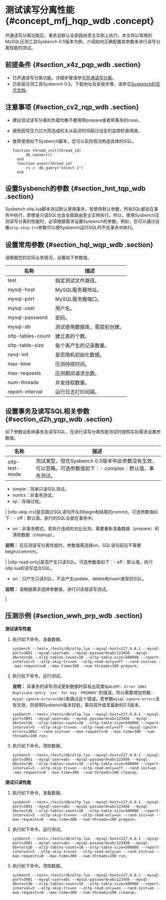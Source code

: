 # 测试读写分离性能 {#concept_mfj_hqp_wdb .concept}

开通读写分离功能后，事务会默认全部路由至主实例上执行。本文将以常用的MySQL压测工具Sysbench 0.5版本为例，介绍如何正确配置其参数来进行读写分离性能的测试。

## 前提条件 {#section_x4z_pqp_wdb .section}

-   已开通读写分离功能。详细步骤请参见[开通读写分离](cn.zh-CN/用户指南/读写分离/开通读写分离.md#)。
-   已安装压测工具Sysbench 0.5。下载地址及安装步骤，请参见[Sysbench的官方文档](https://github.com/akopytov/sysbench/tree/0.5)。

## 注意事项 {#section_cv2_rqp_wdb .section}

-   建议测试读写分离的负载均衡不要用带prepare或者带事务的case。
-   避免因写压力过大而造成的主从延迟时间超过设定的监控检查阈值。
-   推荐使用如下Sysbench脚本，您可以实际情况构造具体的SQL。

    ```
    function thread_init(thread_id)
          db_connect()
      end
      function event(thread_id)
          rs =  db_query("select 1")
      end
    ```


## 设置Sysbench的参数 {#section_hnt_tqp_wdb .section}

Sysbench oltp.lua脚本测试默认使用事务，若使用默认参数，所有SQL都会在事务中执行，即使是只读SQL也会全部路由至主实例执行。所以，使用Sysbench压测读写分离的性能时，必须根据需求设置Sysbench的参数。例如，您可以通过设置`oltp-skip-trx`参数可以使Sysbench运行SQL时不在事务中执行。

## 设置常用参数 {#section_hql_wqp_wdb .section}

请根据您的实际业务情况，设置如下参数值。

|名称|描述|
|--|--|
|test|指定测试文件路径。|
|mysql-host|MySQL服务器地址。|
|mysql-port|MySQL服务器端口。|
|mysql-user|用户名。|
|mysql-password|密码。|
|mysql-db|测试使用数据库，需提前创建。|
|oltp-tables-count|建立表的个数。|
|oltp-table-size|每个表产生的记录数量。|
|rand-init|是否随机初始化数据。|
|max-time|压测持续时间。|
|max-requests|压测期间请求总数。|
|num-threads|并发线程数量。|
|report-interval|运行日志打印间隔。|

## 设置事务及读写SQL相关参数 {#section_d2h_yqp_wdb .section}

如下参数会影响事务及读写SQL，在进行读写分离性能测试时按照实际需求设置参数值。

|名称|描述|
|--|--|
|oltp-test-mode|测试类型，但在Sysbench 0.5版本中此参数没有生效，可以忽略。可选参数值如下：-   complex：默认值，事务测试。
-   simple：简单只读SQL测试。
-   nontrx：非事务测试。
-   sp：存储过程。

|
|oltp-skip-trx|是否跳过SQL语句开头的begin和结尾的commit。可选参数值如下：-   off：默认值，执行的SQL全部在事务中。
-   on：非事务模式，若执行连续的对比压测，需要重新准备数据（prepare）和清除数据（cleanup）。

**说明：** 在压测读写分离性能时，参数值需选择on，SQL语句前后不需要begin/commint。

|
|oltp-read-only|是否产生只读SQL。可选参数值如下：-   off：默认值，执行oltp.lua的读写混合SQL。
-   on：只产生只读SQL，不会产生update、delete和insert类型的SQL。

**说明：** 请根据需求选择参数值，进行只读或读写测试。

|

## 压测示例 {#section_wwh_prp_wdb .section}

**测试读写性能**

1.  执行如下命令，准备数据。

    ```
    sysbench --test=./tests/db/oltp.lua --mysql-host=127.0.0.1 --mysql-port=3001 --mysql-user=abc --mysql-password=abc123456 --mysql-db=testdb --oltp-tables-count=10 --oltp-table-size=500000 --report-interval=5 --oltp-skip-trx=on --oltp-read-only=off --rand-init=on --max-requests=0 --max-time=300 --num-threads=100 prepare;
    ```

2.  执行如下命令，运行测试。

    **说明：** 非事务的读写测试更新数据时容易出现类似`ALERT: Error 1062 Duplicate entry 'xxx' for key 'PRIMARY'`的错误，所以需要增加参数`--mysql-ignore-errors=1062`来跳过这个错误。若参数`mysql-ignore-errors`没有生效，则说明Sysbench版本较低，需将其升级至最新的0.5版本。

    ```
    sysbench --test=./tests/db/oltp.lua --mysql-host=127.0.0.1 --mysql-port=3001 --mysql-user=abc --mysql-password=abc123456 --mysql-db=testdb --oltp-tables-count=10 --oltp-table-size=500000 --report-interval=5 --oltp-skip-trx=on --oltp-read-only=off --mysql-ignore-errors=1062 --rand-init=on --max-requests=0 --max-time=300 --num-threads=100 run;
    ```

3.  执行如下命令，清除数据。

    ```
    sysbench --test=./tests/db/oltp.lua --mysql-host=127.0.0.1 --mysql-port=3001 --mysql-user=abc --mysql-password=abc123456 --mysql-db=testdb --oltp-tables-count=10 --oltp-table-size=500000 --report-interval=5 --oltp-skip-trx=on --oltp-read-only=off --rand-init=on --max-requests=0 --max-time=300 --num-threads=100 cleanup;
    ```


**测试只读性能**

1.  执行如下命令，准备数据。

    ```
    sysbench --test=./tests/db/oltp.lua --mysql-host=127.0.0.1 --mysql-port=3001 --mysql-user=abc --mysql-password=abc123456 --mysql-db=testdb --oltp-tables-count=10 --oltp-table-size=500000 --report-interval=5 --oltp-skip-trx=on --oltp-read-only=on --rand-init=on --max-requests=0 --max-time=300 --num-threads=100 prepare;
    ```

2.  执行如下命令，运行测试。

    ```
    sysbench --test=./tests/db/oltp.lua --mysql-host=127.0.0.1 --mysql-port=3001 --mysql-user=abc --mysql-password=abc123456 --mysql-db=testdb --oltp-tables-count=10 --oltp-table-size=500000 --report-interval=5 --oltp-skip-trx=on --oltp-read-only=on --rand-init=on --max-requests=0 --max-time=300 --num-threads=100 run;
    ```

3.  执行如下命令，清除数据。

    ```
    sysbench --test=./tests/db/oltp.lua --mysql-host=127.0.0.1 --mysql-port=3001 --mysql-user=abc --mysql-password=abc123456 --mysql-db=testdb --oltp-tables-count=10 --oltp-table-size=500000 --report-interval=5 --oltp-skip-trx=on --oltp-read-only=on --rand-init=on --max-requests=0 --max-time=300 --num-threads=100 cleanup;
    ```


